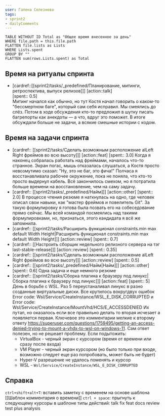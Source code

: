 ```yaml
---
user: Галена Селезнева
tags:
- sprint2
- dailyComments
---
```




```dataview 
TABLE WITHOUT ID Total as "Общее время внесенное за день"
WHERE file.path = this.file.path 
FLATTEN file.lists as Lists
WHERE Lists.spent
GROUP BY ""
FLATTEN sum(rows.Lists.spent) as Total
```
## Время на ритуалы спринта

* [cardref::[[sprint2/tasks/_predefined/Планирование, митинги, ретроспектива, выпуск релизов]]]
  [action::talk]  
  [spent:: 0.5]  
  Митинг начался как обычно, но тут Костя начал говорить о каком-то "бессмертном баге", который сам себя исправил. Мы смеялись до слёз. Потом в ходе обсуждения кто-то предложил в шутку писать багрепорты как анекдоты — а что, вдруг это поможет. В итоге обсуждали больше не задачи, а всякие смешные истории с кодом.

## Время на задачи спринта

* [cardref:: [[sprint2/tasks/Сделать возможным расположение alLeft Right фреймов во всю высоту]]]
  [action::feat]
  [spent:: 3.0]
  Когда я наконец собралась работать над фреймами, началось что-то странное. Экран погас, мышь отказалась слушаться, а Костя просто невозмутимо сказал: "Ну, это не баг, это фича!" Полчаса я восстанавливала рабочее окружение, пока не поняла, что кто-то просто выдернул кабель. Всё закончилось смехом, но я потратила больше времени на восстановление, чем на саму задачу.
* [cardref:: [[sprint2/tasks/_predefined/Найм]]]
  [action::other]
  [spent:: 2.0]
  В процессе чтения резюме я наткнулась на одно, где человек описал свои навыки, как "мастер фреймов и повелитель Git". За такую формулировку я готова была позвать его на собеседование прямо сейчас. Мы всей командой посмеялись над такими формулировками, но, признаться, этого кандидата я всё же запомнила.
* [cardref:: [[sprint2/tasks/Расширить функционал constraints.min max default Width Height|Расширить функционал constraints.min max default Width Height]]]
  [action::review]
  [spent:: 0.7]
* [cardref:: [[Настроить сборщик недельного релизного сервера на тэг last-stable-release]]]
  [action::review]
  [spent:: 0.35]
* [cardref:: [[sprint2/tasks/Сделать возможным расположение alLeft Right фреймов во всю высоту]]]
  [action::review]
  [spent:: 0.5]
* [cardref:: [[sprint2/tasks/_predefined/Найм|Найм]]]
  [action::other]
  [spent:: 0.6]
  Одна задача и еще немного резюме
* [cardref:: [[sprint2/tasks/Сборка плагина к браузеру под линукс|Сборка плагина к браузеру под линукс]]]
  [action::feat]
  [spent:: 5]
  День в борьбе с WSL. 
  Раз 5 переустаналивал линукс в разно созданные виртуальные диски. Все крутилось вокругдвух ошибок Error code: Wsl/Service/CreateInstance/WSL_E_DISK_CORRUPTED и Error code: Wsl/Service/CreateInstance/MountVhd/HCS/E_ACCESSDENIED
  Их путал, но оказалось если все правильно делать то вторая исчезает а появляется первая. Ключевое это комментарии мелкие к второму ответу https://superuser.com/questions/1759495/getting-an-access-denied-trying-to-mount-a-vhdx-to-wsl-on-windows-11. Сам ответ полезен, но не решеает проблему. 
  Если подытожить:
  - VirtualBox - черный экран с курсором (время от времени или сразу после входа)
  - VM Player - черный экран курсором (но было только при входе, возможно следует еще раз попробовать, может быть не будет)
  - Hyper-V  разрешение не удалось поменять и курсор
  - WSL - `Wsl/Service/CreateInstance/WSL_E_DISK_CORRUPTED`
  
  
  
## Справка

`ctrl+shift+alt+T`:
	вставить заметку с временем на основе шаблона [[Шаблон комментария о времени]] 
`ctrl + space`:
	прыгнуть к следующему курсоры в шаблоне
типы действий:
	talk
	fix
	feat
	docs
	review
	test
	plus
	analysis


